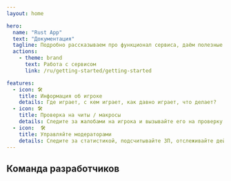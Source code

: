 ```yaml
---
layout: home

hero:
  name: "Rust App"
  text: "Документация"
  tagline: Подробно рассказываем про функционал сервиса, даём полезные советы
  actions:
    - theme: brand
      text: Работа с сервисом
      link: /ru/getting-started/getting-started

features:
  - icon: 🛠️
    title: Информация об игроке
    details: Где играет, с кем играет, как давно играет, что делает?
  - icon: 🛠️
    title: Проверка на читы / макросы
    details: Следите за жалобами на игрока и вызывайте его на проверку не заходя в игру
  - icon:  🛠️
    title: Управляйте модераторами
    details: Следите за статистикой, подсчитывайте ЗП, отслеживайте действия
---
```


## Команда разработчиков

<script setup>
import { VPTeamMembers } from 'vitepress/theme';
import { withBase, useData } from 'vitepress';

const members = [
  {
    avatar: '/assets/founders/hougan.jpg',
    name: 'Hougan',
    title: 'CTO',
  },
  {
    avatar: '/assets/founders/olkuts.jpg',
    name: 'Olkuts',
    title: 'Software Engineer',
  },
  {
    avatar: '/assets/founders/xacku.jpg',
    name: 'Xacku',
    title: 'СEO',
  },
];


const shuffled = members
    .map(value => ({ value, sort: Math.random() }))
    .sort((a, b) => a.sort - b.sort)
    .map(({ value }) => value)
</script>

<VPTeamMembers size="small" :members="shuffled" />
